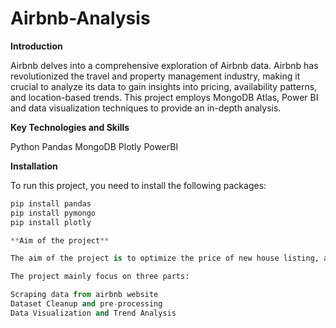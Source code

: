 # Airbnb-Analysis
**Introduction**

Airbnb delves into a comprehensive exploration of Airbnb data. Airbnb has revolutionized the travel and property management industry, making it crucial to analyze its data to gain insights into pricing, availability patterns, and location-based trends. This project employs MongoDB Atlas, Power BI and data visualization techniques to provide an in-depth analysis.

**Key Technologies and Skills**

Python
Pandas
MongoDB
Plotly
PowerBI

**Installation**

To run this project, you need to install the following packages:

```python
pip install pandas
pip install pymongo
pip install plotly

**Aim of the project**

The aim of the project is to optimize the price of new house listing, analysing how other people priced in surrounding areas, relative to dimensions such as locations, amenities, reviews, number of beds, etc? How to set up price in a more competitive way?

The project mainly focus on three parts:

Scraping data from airbnb website
Dataset Cleanup and pre-processing
Data Visualization and Trend Analysis

